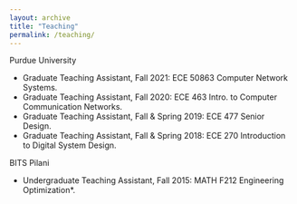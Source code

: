 ```yaml
---
layout: archive
title: "Teaching"
permalink: /teaching/
---
```


Purdue University
* Graduate Teaching Assistant, Fall 2021: ECE 50863 Computer Network Systems. 
* Graduate Teaching Assistant, Fall 2020: ECE 463 Intro. to Computer Communication Networks.
* Graduate Teaching Assistant, Fall & Spring 2019: ECE 477 Senior Design.
* Graduate Teaching Assistant, Fall & Spring 2018: ECE 270 Introduction to Digital System Design.

BITS Pilani
* Undergraduate Teaching Assistant, Fall 2015: MATH F212 Engineering Optimization*. 
